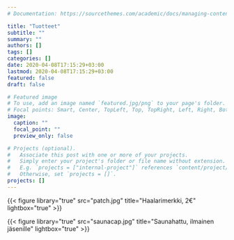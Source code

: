 ```yaml
---
# Documentation: https://sourcethemes.com/academic/docs/managing-content/

title: "Tuotteet"
subtitle: ""
summary: ""
authors: []
tags: []
categories: []
date: 2020-04-08T17:15:29+03:00
lastmod: 2020-04-08T17:15:29+03:00
featured: false
draft: false

# Featured image
# To use, add an image named `featured.jpg/png` to your page's folder.
# Focal points: Smart, Center, TopLeft, Top, TopRight, Left, Right, BottomLeft, Bottom, BottomRight.
image:
  caption: ""
  focal_point: ""
  preview_only: false

# Projects (optional).
#   Associate this post with one or more of your projects.
#   Simply enter your project's folder or file name without extension.
#   E.g. `projects = ["internal-project"]` references `content/project/deep-learning/index.md`.
#   Otherwise, set `projects = []`.
projects: []
---
```


{{< figure library="true" src="patch.jpg" title="Haalarimerkki, 2€" lightbox="true" >}}

{{< figure library="true" src="saunacap.jpg" title="Saunahattu, ilmainen jäsenille" lightbox="true" >}}
